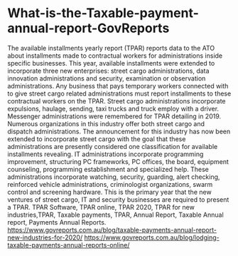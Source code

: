 # What-is-the-Taxable-payment-annual-report-GovReports
The available installments yearly report (TPAR) reports data to the ATO about installments made to contractual workers for administrations inside specific businesses. This year, available installments were extended to incorporate three new enterprises: street cargo administrations, data innovation administrations and security, examination or observation administrations.   Any business that pays temporary workers connected with to give street cargo related administrations must report installments to these contractual workers on the TPAR. Street cargo administrations incorporate expulsions, haulage, sending, taxi trucks and truck employ with a driver.   Messenger administrations were remembered for TPAR detailing in 2019. Numerous organizations in this industry offer both street cargo and dispatch administrations. The announcement for this industry has now been extended to incorporate street cargo with the goal that these administrations are presently considered one classification for available installments revealing. IT administrations incorporate programming improvement, structuring PC frameworks, PC offices, the board, equipment counseling, programming establishment and specialized help.   These administrations incorporate watching, security, guarding, alert checking, reinforced vehicle administrations, criminologist organizations, swarm control and screening hardware. This is the primary year that the new ventures of street cargo, IT and security businesses are required to present a TPAR. 
TPAR Software, TPAR online, TPAR 2020, TPAR for new industries,TPAR, Taxable payments, TPAR, Annual Report, Taxable Annual report, Payments Annual Reports.
https://www.govreports.com.au/blog/taxable-payments-annual-report-new-industries-for-2020/
https://www.govreports.com.au/blog/lodging-taxable-payments-annual-reports-online/
